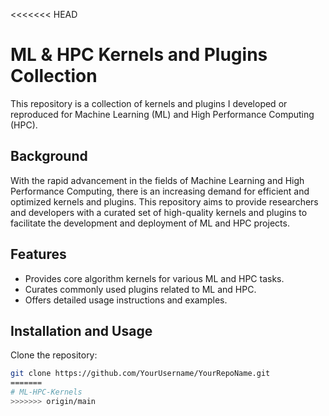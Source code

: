 <<<<<<< HEAD
# ML & HPC Kernels and Plugins Collection

This repository is a collection of kernels and plugins I developed or reproduced for Machine Learning (ML) and High Performance Computing (HPC).

## Background

With the rapid advancement in the fields of Machine Learning and High Performance Computing, there is an increasing demand for efficient and optimized kernels and plugins. This repository aims to provide researchers and developers with a curated set of high-quality kernels and plugins to facilitate the development and deployment of ML and HPC projects.

## Features

- Provides core algorithm kernels for various ML and HPC tasks.
- Curates commonly used plugins related to ML and HPC.
- Offers detailed usage instructions and examples.

## Installation and Usage

Clone the repository:

```bash
git clone https://github.com/YourUsername/YourRepoName.git
=======
# ML-HPC-Kernels
>>>>>>> origin/main
